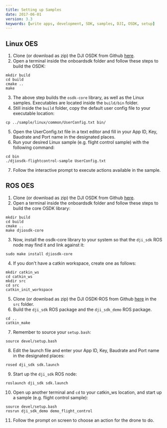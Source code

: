 ```yaml
---
title: Setting up Samples
date: 2017-06-01
version: 3.3
keywords: [write apps, development, SDK, samples, DJI, OSDK, setup]
---
```


## Linux OES

1. Clone (or download as zip) the DJI OSDK from Github [here](https://www.github.com/dji-sdk/Onboard-SDK).
2. Open a terminal inside the onboardsdk folder and follow these steps to build the OSDK:
```
mkdir build
cd build
cmake ..
make
```
3. The above step builds the `osdk-core` library, as well as the Linux samples. Executables are located inside the `build/bin` folder.
4. Still inside the `build` folder, copy the default user config file to your executable location:
```
cp ../sample/linux/common/UserConfig.txt bin/
```
5. Open the UserConfig.txt file in a text editor and fill in your App ID, Key, Baudrate and Port name in the designated places.
6. Run your desired Linux sample (e.g. flight control sample) with the following command:
```
cd bin
./djiosdk-flightcontrol-sample UserConfig.txt
```
7. Follow the interactive prompt to execute actions available in the sample.

## ROS OES

1. Clone (or download as zip) the DJI OSDK from Github [here](https://www.github.com/dji-sdk/Onboard-SDK).
2. Open a terminal inside the onboardsdk folder and follow these steps to build the core OSDK library:
```
mkdir build
cd build
cmake ..
make djiosdk-core
```
3. Now, install the osdk-core library to your system so that the `dji_sdk` ROS node may find it and link against it:
```
sudo make install djiosdk-core
```
4. If you don't have a catkin workspace, create one as follows:
```
mkdir catkin_ws
cd catkin_ws
mkdir src
cd src
catkin_init_workspace
```
5. Clone (or download as zip) the DJI OSDK-ROS from Github [here](https://www.github.com/dji-sdk/Onboard-SDK-ROS) in the `src` folder.
6. Build the `dji_sdk` ROS package and the `dji_sdk_demo` ROS package.
```
cd ..
catkin_make
```
7. Remember to source your `setup.bash`:
```
source devel/setup.bash
```
8. Edit the launch file and enter your App ID, Key, Baudrate and Port name in the designated places:
```
rosed dji_sdk sdk.launch
```
9. Start up the `dji_sdk` ROS node:
```
roslaunch dji_sdk sdk.launch
```
10. Open up another terminal and `cd` to your catkin_ws location, and start up a sample (e.g. flight control sample):
```
source devel/setup.bash
rosrun dji_sdk_demo demo_flight_control
```
11. Follow the prompt on screen to choose an action for the drone to do.
